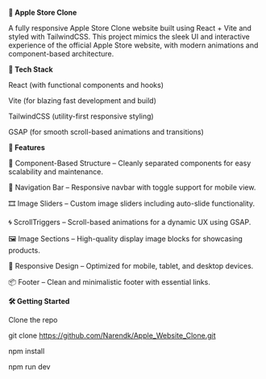 **📱 Apple Store Clone**

A fully responsive Apple Store Clone website built using React + Vite and styled with TailwindCSS. This project mimics the sleek UI and interactive experience of the official Apple Store website, with modern animations and component-based architecture.

**🚀 Tech Stack**

React (with functional components and hooks)

Vite (for blazing fast development and build)

TailwindCSS (utility-first responsive styling)

GSAP (for smooth scroll-based animations and transitions)

**🧩 Features**

🔗 Component-Based Structure – Cleanly separated components for easy scalability and maintenance.

🧭 Navigation Bar – Responsive navbar with toggle support for mobile view.

🎞️ Image Sliders – Custom image sliders including auto-slide functionality.

🌀 ScrollTriggers – Scroll-based animations for a dynamic UX using GSAP.

🖼️ Image Sections – High-quality display image blocks for showcasing products.

📱 Responsive Design – Optimized for mobile, tablet, and desktop devices.

📦 Footer – Clean and minimalistic footer with essential links.


**🛠️ Getting Started**

Clone the repo

git clone https://github.com/Narendk/Apple_Website_Clone.git

npm install

npm run dev
